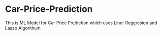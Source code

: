 # Car-Price-Prediction
This is ML Model for Car Price Prediction which uses Liner Reggresion and Lasso Algorithum 
